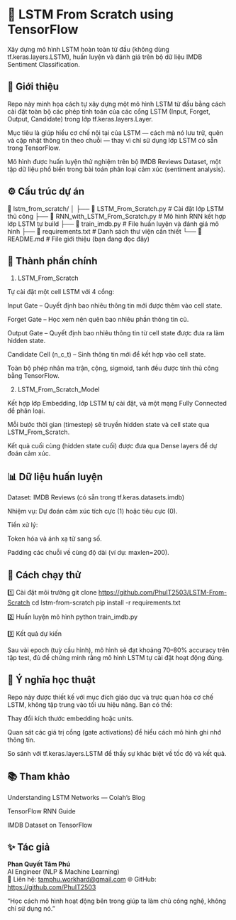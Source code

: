 # 🧠 LSTM From Scratch using TensorFlow

Xây dựng mô hình LSTM hoàn toàn từ đầu (không dùng tf.keras.layers.LSTM), huấn luyện và đánh giá trên bộ dữ liệu IMDB Sentiment Classification.

## 📘 Giới thiệu

Repo này minh họa cách tự xây dựng một mô hình LSTM từ đầu bằng cách cài đặt toàn bộ các phép tính toán của các cổng LSTM (Input, Forget, Output, Candidate) trong lớp tf.keras.layers.Layer.

Mục tiêu là giúp hiểu cơ chế nội tại của LSTM — cách mà nó lưu trữ, quên và cập nhật thông tin theo chuỗi — thay vì chỉ sử dụng lớp LSTM có sẵn trong TensorFlow.

Mô hình được huấn luyện thử nghiệm trên bộ IMDB Reviews Dataset, một tập dữ liệu phổ biến trong bài toán phân loại cảm xúc (sentiment analysis).

## ⚙️ Cấu trúc dự án
📂 lstm_from_scratch/
│
├── 📜 LSTM_From_Scratch.py         # Cài đặt lớp LSTM thủ công
├── 📜 RNN_with_LSTM_From_Scratch.py # Mô hình RNN kết hợp lớp LSTM tự build
├── 📜 train_imdb.py                 # File huấn luyện và đánh giá mô hình
├── 📜 requirements.txt              # Danh sách thư viện cần thiết
└── 📘 README.md                     # File giới thiệu (bạn đang đọc đây)

## 🧩 Thành phần chính
1. LSTM_From_Scratch

Tự cài đặt một cell LSTM với 4 cổng:

Input Gate – Quyết định bao nhiêu thông tin mới được thêm vào cell state.

Forget Gate – Học xem nên quên bao nhiêu phần thông tin cũ.

Output Gate – Quyết định bao nhiêu thông tin từ cell state được đưa ra làm hidden state.

Candidate Cell (n_c_t) – Sinh thông tin mới để kết hợp vào cell state.

Toàn bộ phép nhân ma trận, cộng, sigmoid, tanh đều được tính thủ công bằng TensorFlow.

2. LSTM_From_Scratch_Model

Kết hợp lớp Embedding, lớp LSTM tự cài đặt, và một mạng Fully Connected để phân loại.

Mỗi bước thời gian (timestep) sẽ truyền hidden state và cell state qua LSTM_From_Scratch.

Kết quả cuối cùng (hidden state cuối) được đưa qua Dense layers để dự đoán cảm xúc.

## 📊 Dữ liệu huấn luyện

Dataset: IMDB Reviews (có sẵn trong tf.keras.datasets.imdb)

Nhiệm vụ: Dự đoán cảm xúc tích cực (1) hoặc tiêu cực (0).

Tiền xử lý:

Token hóa và ánh xạ từ sang số.

Padding các chuỗi về cùng độ dài (ví dụ: maxlen=200).

## 🚀 Cách chạy thử
1️⃣ Cài đặt môi trường
git clone https://github.com/PhuIT2503/LSTM-From-Scratch
cd lstm-from-scratch
pip install -r requirements.txt

2️⃣ Huấn luyện mô hình
python train_imdb.py

3️⃣ Kết quả dự kiến

Sau vài epoch (tuỳ cấu hình), mô hình sẽ đạt khoảng 70–80% accuracy trên tập test, đủ để chứng minh rằng mô hình LSTM tự cài đặt hoạt động đúng.

## 🧠 Ý nghĩa học thuật

Repo này được thiết kế với mục đích giáo dục và trực quan hóa cơ chế LSTM, không tập trung vào tối ưu hiệu năng.
Bạn có thể:

Thay đổi kích thước embedding hoặc units.

Quan sát các giá trị cổng (gate activations) để hiểu cách mô hình ghi nhớ thông tin.

So sánh với tf.keras.layers.LSTM để thấy sự khác biệt về tốc độ và kết quả.

## 📚 Tham khảo

Understanding LSTM Networks — Colah’s Blog

TensorFlow RNN Guide

IMDB Dataset on TensorFlow

## ✨ Tác giả

**Phan Quyết Tâm Phú**  
AI Engineer (NLP & Machine Learning)  
📧 Liên hệ: tamphu.workhard@gmail.com
🌐 GitHub: https://github.com/PhuIT2503

“Học cách mô hình hoạt động bên trong giúp ta làm chủ công nghệ, không chỉ sử dụng nó.”